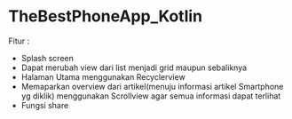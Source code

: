 # TheBestPhoneApp_Kotlin

Fitur :
- Splash screen
- Dapat merubah view dari list menjadi grid maupun sebaliknya
- Halaman Utama menggunakan Recyclerview
- Memaparkan overview dari artikel(menuju informasi artikel Smartphone yg diklik) menggunakan Scrollview agar semua informasi dapat terlihat
- Fungsi share
